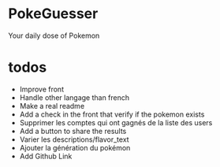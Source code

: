 # PokeGuesser
Your daily dose of Pokemon

# todos
* Improve front
* Handle other langage than french
* Make a real readme
* Add a check in the front that verify if the pokemon exists
* Supprimer les comptes qui ont gagnés de la liste des users
* Add a button to share the results
* Varier les descriptions/flavor_text
* Ajouter la génération du pokémon
* Add Github Link